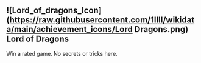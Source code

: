 ## ![Lord_of_dragons_Icon](https://raw.githubusercontent.com/1IlIl/wikidata/main/achievement_icons/Lord Dragons.png) Lord of Dragons





Win a rated game. No secrets or tricks here.

